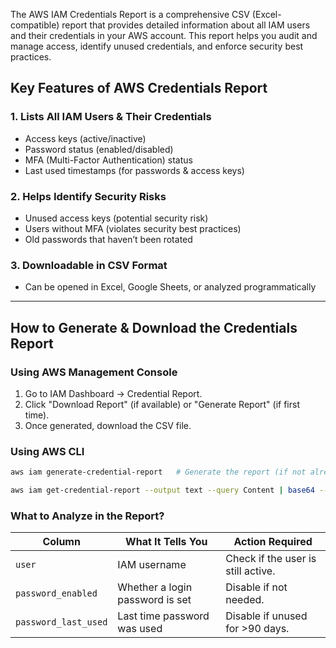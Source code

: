 
The AWS IAM Credentials Report is a comprehensive CSV (Excel-compatible) report that provides detailed information about all IAM users and their credentials in your AWS account. This report helps you audit and manage access, identify unused credentials, and enforce security best practices.

## Key Features of AWS Credentials Report

### 1. Lists All IAM Users & Their Credentials

- Access keys (active/inactive)
- Password status (enabled/disabled)
- MFA (Multi-Factor Authentication) status
- Last used timestamps (for passwords & access keys)

### 2. Helps Identify Security Risks

- Unused access keys (potential security risk)
- Users without MFA (violates security best practices)
- Old passwords that haven’t been rotated

### 3. Downloadable in CSV Format

- Can be opened in Excel, Google Sheets, or analyzed programmatically

---

## How to Generate & Download the Credentials Report
### Using AWS Management Console
  1. Go to IAM Dashboard → Credential Report.
  2. Click "Download Report" (if available) or "Generate Report" (if first time).
  3. Once generated, download the CSV file.

  ### Using AWS CLI
  ```bash
  aws iam generate-credential-report   # Generate the report (if not already available)

  aws iam get-credential-report --output text --query Content | base64 --decode > credential-report.csv  # Download the report

  ```

### **What to Analyze in the Report?**
| Column | What It Tells You | Action Required |
|--------|------------------|----------------|
| `user` | IAM username | Check if the user is still active. |
| `password_enabled` | Whether a login password is set | Disable if not needed. |
| `password_last_used` | Last time password was used | Disable if unused for >90 days. |